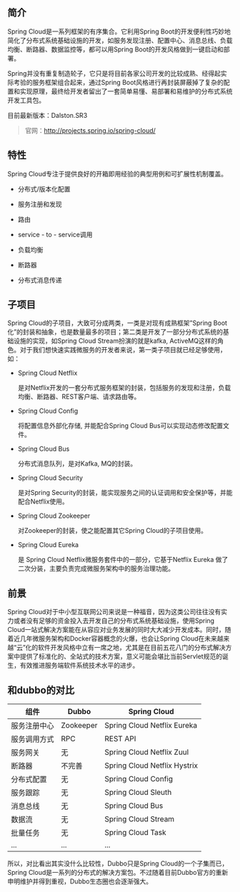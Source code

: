 ## 简介

Spring Cloud是一系列框架的有序集合。它利用Spring Boot的开发便利性巧妙地简化了分布式系统基础设施的开发，如服务发现注册、配置中心、消息总线、负载均衡、断路器、数据监控等，都可以用Spring Boot的开发风格做到一键启动和部署。

Spring并没有重复制造轮子，它只是将目前各家公司开发的比较成熟、经得起实际考验的服务框架组合起来，通过Spring Boot风格进行再封装屏蔽掉了复杂的配置和实现原理，最终给开发者留出了一套简单易懂、易部署和易维护的分布式系统开发工具包。

目前最新版本：Dalston.SR3

> 官网：http://projects.spring.io/spring-cloud/

## 特性
Spring Cloud专注于提供良好的开箱即用经验的典型用例和可扩展性机制覆盖。

- 分布式/版本化配置

- 服务注册和发现

- 路由

- service - to - service调用

- 负载均衡

- 断路器

- 分布式消息传递

## 子项目

Spring Cloud的子项目，大致可分成两类，一类是对现有成熟框架”Spring Boot化”的封装和抽象，也是数量最多的项目；第二类是开发了一部分分布式系统的基础设施的实现，如Spring Cloud Stream扮演的就是kafka, ActiveMQ这样的角色。对于我们想快速实践微服务的开发者来说，第一类子项目就已经足够使用，如：

- Spring Cloud Netflix

    是对Netflix开发的一套分布式服务框架的封装，包括服务的发现和注册，负载均衡、断路器、REST客户端、请求路由等。
　　
- Spring Cloud Config

    将配置信息外部化存储, 并能配合Spring Cloud Bus可以实现动态修改配置文件。
　　
- Spring Cloud Bus

    分布式消息队列，是对Kafka, MQ的封装。
　　
- Spring Cloud Security

    是对Spring Security的封装，能实现服务之间的认证调用和安全保护等，并能配合Netflix使用。
　　
- Spring Cloud Zookeeper

    对Zookeeper的封装，使之能配置其它Spring Cloud的子项目使用。
　　
- Spring Cloud Eureka

    是 Spring Cloud Netflix微服务套件中的一部分，它基于Netflix Eureka 做了二次分装，主要负责完成微服务架构中的服务治理功能。

## 前景

Spring Cloud对于中小型互联网公司来说是一种福音，因为这类公司往往没有实力或者没有足够的资金投入去开发自己的分布式系统基础设施，使用Spring Cloud一站式解决方案能在从容应对业务发展的同时大大减少开发成本。同时，随着近几年微服务架构和Docker容器概念的火爆，也会让Spring Cloud在未来越来越“云”化的软件开发风格中立有一席之地，尤其是在目前五花八门的分布式解决方案中提供了标准化的、全站式的技术方案，意义可能会堪比当前Servlet规范的诞生，有效推进服务端软件系统技术水平的进步。

## 和dubbo的对比

组件 | Dubbo | Spring Cloud
---|---|---
服务注册中心 | Zookeeper | Spring Cloud Netflix Eureka
服务调用方式 | RPC | REST API
服务网关 | 无 | Spring Cloud Netflix Zuul
断路器 | 不完善 | Spring Cloud Netflix Hystrix
分布式配置 | 无 | Spring Cloud Config
服务跟踪 | 无 | Spring Cloud Sleuth
消息总线 | 无 | Spring Cloud Bus
数据流 | 无 | Spring Cloud Stream
批量任务 | 无 | Spring Cloud Task
... | ... | ...
 
所以，对比看出其实没什么比较性，Dubbo只是Spring Cloud的一个子集而已，Spring Cloud是一系列的分布式的解决方案包。不过随着目前Dubbo官方的重新申明维护并得到重视，Dubbo生态圈也会逐渐强大。

